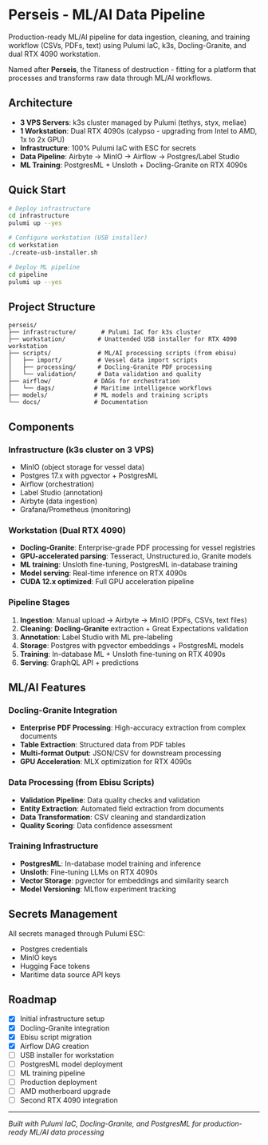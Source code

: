 # Perseis - ML/AI Data Pipeline

Production-ready ML/AI pipeline for data ingestion, cleaning, and training workflow (CSVs, PDFs, text) using Pulumi IaC, k3s, Docling-Granite, and dual RTX 4090 workstation.

Named after **Perseis**, the Titaness of destruction - fitting for a platform that processes and transforms raw data through ML/AI workflows.

## Architecture

- **3 VPS Servers**: k3s cluster managed by Pulumi (tethys, styx, meliae)
- **1 Workstation**: Dual RTX 4090s (calypso - upgrading from Intel to AMD, 1x to 2x GPU)
- **Infrastructure**: 100% Pulumi IaC with ESC for secrets
- **Data Pipeline**: Airbyte → MinIO → Airflow → Postgres/Label Studio
- **ML Training**: PostgresML + Unsloth + Docling-Granite on RTX 4090s

## Quick Start

```bash
# Deploy infrastructure
cd infrastructure
pulumi up --yes

# Configure workstation (USB installer)
cd workstation
./create-usb-installer.sh

# Deploy ML pipeline
cd pipeline
pulumi up --yes
```

## Project Structure

```
perseis/
├── infrastructure/       # Pulumi IaC for k3s cluster
├── workstation/         # Unattended USB installer for RTX 4090 workstation
├── scripts/             # ML/AI processing scripts (from ebisu)
│   ├── import/          # Vessel data import scripts
│   ├── processing/      # Docling-Granite PDF processing
│   └── validation/      # Data validation and quality
├── airflow/            # DAGs for orchestration
│   └── dags/           # Maritime intelligence workflows
├── models/             # ML models and training scripts
└── docs/               # Documentation
```

## Components

### Infrastructure (k3s cluster on 3 VPS)
- MinIO (object storage for vessel data)
- Postgres 17.x with pgvector + PostgresML
- Airflow (orchestration)
- Label Studio (annotation)
- Airbyte (data ingestion)
- Grafana/Prometheus (monitoring)

### Workstation (Dual RTX 4090)
- **Docling-Granite**: Enterprise-grade PDF processing for vessel registries
- **GPU-accelerated parsing**: Tesseract, Unstructured.io, Granite models
- **ML training**: Unsloth fine-tuning, PostgresML in-database training
- **Model serving**: Real-time inference on RTX 4090s
- **CUDA 12.x optimized**: Full GPU acceleration pipeline

### Pipeline Stages
1. **Ingestion**: Manual upload → Airbyte → MinIO (PDFs, CSVs, text files)
2. **Cleaning**: **Docling-Granite** extraction + Great Expectations validation
3. **Annotation**: Label Studio with ML pre-labeling
4. **Storage**: Postgres with pgvector embeddings + PostgresML models
5. **Training**: In-database ML + Unsloth fine-tuning on RTX 4090s
6. **Serving**: GraphQL API + predictions

## ML/AI Features

### Docling-Granite Integration
- **Enterprise PDF Processing**: High-accuracy extraction from complex documents
- **Table Extraction**: Structured data from PDF tables
- **Multi-format Output**: JSON/CSV for downstream processing
- **GPU Acceleration**: MLX optimization for RTX 4090s

### Data Processing (from Ebisu Scripts)
- **Validation Pipeline**: Data quality checks and validation
- **Entity Extraction**: Automated field extraction from documents
- **Data Transformation**: CSV cleaning and standardization
- **Quality Scoring**: Data confidence assessment

### Training Infrastructure
- **PostgresML**: In-database model training and inference
- **Unsloth**: Fine-tuning LLMs on RTX 4090s
- **Vector Storage**: pgvector for embeddings and similarity search
- **Model Versioning**: MLflow experiment tracking

## Secrets Management

All secrets managed through Pulumi ESC:
- Postgres credentials
- MinIO keys
- Hugging Face tokens
- Maritime data source API keys

## Roadmap

- [x] Initial infrastructure setup
- [x] Docling-Granite integration
- [x] Ebisu script migration
- [x] Airflow DAG creation
- [ ] USB installer for workstation
- [ ] PostgresML model deployment
- [ ] ML training pipeline
- [ ] Production deployment
- [ ] AMD motherboard upgrade
- [ ] Second RTX 4090 integration

---
*Built with Pulumi IaC, Docling-Granite, and PostgresML for production-ready ML/AI data processing*